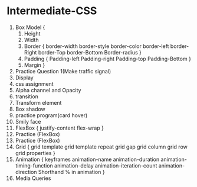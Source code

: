 # Intermediate-CSS

1. Box Model
{
    1. Height
    2. Width
    3. Border
    {
        border-width
        border-style
        border-color
        border-left
        border-Right
        border-Top
        border-Bottom
        Border-radius
    }
    4. Padding
    {
        Padding-left
        Padding-right
        Padding-top
        Padding-Bottom
    }
    5. Margin
}
2. Practice Question 1(Make traffic signal)
3. Display
4. css assignment
5. Alpha channel and Opacity
6. transition
7. Transform element
8. Box shadow
9. practice program(card hover)
10. Smily face
11. FlexBox 
{
    justify-content
    flex-wrap
}
12. Practice (FlexBox)
13. Practice (FlexBox)
14. Grid
{
    grid template
    grid template repeat
    grid gap
    grid column
    grid row
    grid properties
}
15. Animation
{
    keyframes
    animation-name
    animation-duration
    animation-timing-function
    animation-delay
    animation-iteration-count
    animation-direction
    Shorthand
    % in animation
}
16. Media Queries